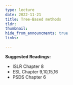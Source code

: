 ```yaml
---
type: lecture
date: 2022-11-21
title: Tree-Based methods
tldr: 
thumbnail: 
hide_from_announcments: true
links: 

---
```

**Suggested Readings:**
- ISLR Chapter 8
- ESL Chapter 9,10,15,16
- PSDS Chapter 6

